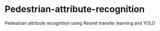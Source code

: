 # Pedestrian-attribute-recognition
Pedestrian attribute recognition using Resnet transfer learning and YOLO
